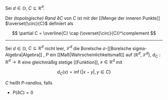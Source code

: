 Sei $d \in \mathbb{D}$, $C \subseteq \mathbb{R}^d$.

Der *(topologische) Rand* $\partial C$ von $C$ ist mit der [[Menge der inneren Punkte]] $\overset{\circ}{C}$ definiert als

$$
	\partial C = \overline{C} \cap (\overset{\circ}{C})^\complement
$$

---

Sei $d \in \mathbb{D}$, $C \subseteq \mathbb{R}^d$ nicht leer, $\mathcal{L}^d$ die Borelsche $\sigma$-[[Borelsche sigma-Algebra|Algebra]] , $P$ ein [[Maß|Wahrscheinlichkeitsmaß]] auf $(\mathbb{R}^d, \mathcal{L}^d)$, $d_C : \mathbb{R}^d \to \mathbb{R}$ eine gleichmäßig stetige [[Funktion]], $x  \in \mathbb{R}^d$ mit

$$
	d_C(x) = \inf \{ |x - y|, y \in C \}
$$

$C$ heißt *$P$-randlos*, falls
- $P(\partial C) = 0$